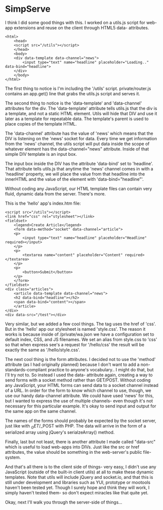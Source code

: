 SimpServe
=========
I think I did some good things with this. I worked on a utils.js script for web-app extensions and reuse on the client through HTML5 data- attributes. 

	<html>
	    <head>
		<script src="/utils"></script>
	    </head>
	    <body>
		<div data-template data-channel="news">
		    <input type="text" name="headline" placeholder="Loading.." data-bind="headline">
		</div>
	    </body>
	</html>

The first thing to notice is I'm including the '/utils' script. private/router.js contains an app.get() line that grabs the utils.js script and serves it.

The second thing to notice is the 'data-template' and 'data-channel' attributes for the div. The 'data-template' attribute tells utils.js that the div is a template, and not a static HTML element. Utils will hide that DIV and use it later as a template for repeatable data. The template's parent is used to place copies of the template HTML.

The 'data-channel' attribute has the value of 'news' which means that the DIV is listening on the 'news' socket for data. Every time we get information from the 'news' channel, the utils script will put data inside the scope of whatever element has the data-channel="news" attribute. Inside of that simple DIV template is an input box.

The input box inside the DIV has the attribute 'data-bind' set to 'headline'. That attribute tells utils.js that anytime the 'news' channel comes in with a 'headline' property, we will place the value from that headline into the innerHTML and the value of the element with 'data-bind="headline"'. 

Without coding any JavaScript, our HTML template files can contain very fluid, dynamic data from the server. There's more.


This is the 'hello' app's index.htm file:

	<script src="/utils"></script>
	<link href="css" rel="stylesheet"></link>
	<fieldset>
	    <legend>Create Article</legend>
	    <form data-method="socket" data-channel="article">
		<p>
		    <input type="text" name="headline" placeholder="Headline" required></input>
		</p>
		<p>
		    <textarea name="content" placeholder="Content" required></textarea>
		</p>
		<p>
		    <button>Submit</button>
		</p>
	    </form>
	</fieldset>
	<div class="articles">
	    <article data-template data-channel="news">
		<h2 data-bind="headline"></h2>
		<span data-bind="content"></span>
	    </article>
	</div>
	<div data-src="/test"></div>


Very similar, but we added a few cool things. The <link> tag uses the href of 'css'. But in the 'hello' app our stylesheet is named 'style.css'. The reason it works is because inside of /private/wa.json we have a configuration set to default index, CSS, and JS filenames. We set an alias from style.css to 'css' so that when express see's a request for '/hello/css' the result will be exactly the same as '/hello/style.css'. 

The next cool thing is the form attributes. I decided not to use the 'method' attribute (as I had originally planned) because I don't want to add a non-standards-compliant practice to anyone's vocabulary.. I might do that, but I'll try not to. So instead I used the data- attribute again, creating a way to send forms with a socket method rather than GET/POST. Without coding any JavaScript, your HTML forms can send data to a socket channel instead of a URL. In order for the form to know which channel to use, though, we use our handy data-channel attribute. We could have used 'news' for this, but I wanted to express the use of multiple channels- even though it's not necessary for this particular example. It's okay to send input and output for the same app on the same channel.

The names of the forms should probably be expected by the socket server, just like with $_GET/$_POST with PHP. The data will arrive in the form of a serialized array using jQuery's serialzeArray() method.

Finally, last but not least, there is another attribute I made called "data-src" which is useful to load web-apps into DIVs. Just like the src or href attributes, the value should be something in the web-server's public file-system.

And that's all there is to the client side of things- very easy, I didn't use any JavaScript (outside of the built-in client utils) at all to make these dynamic templates. Note that utils will include jQuery and socket.io, and that this is still under development and libraries such as YUI, prototype or mootools haven't been tested yet. Though I surely hope and think they will work, I simply haven't tested them- so don't expect miracles like that quite yet.

Okay, next I'll walk you through the server-side of things...
